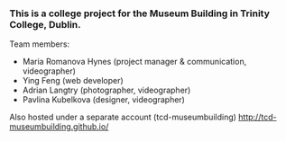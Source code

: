 ### This is a college project for the Museum Building in Trinity College, Dublin.

Team members:
* Maria Romanova Hynes (project manager & communication, videographer)
* Ying Feng (web developer)
* Adrian Langtry (photographer, videographer)
* Pavlina Kubelkova (designer, videographer)

Also hosted under a separate account (tcd-museumbuilding)
http://tcd-museumbuilding.github.io/
